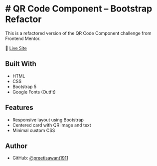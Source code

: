 
# # QR Code Component – Bootstrap Refactor

This is a refactored version of the QR Code Component challenge from Frontend Mentor.

🔗 [Live Site](https://preetisawant1911.github.io/qr-code-bootstrap-refactor/)

## Built With
- HTML
- CSS
- Bootstrap 5
- Google Fonts (Outfit)

## Features
- Responsive layout using Bootstrap
- Centered card with QR image and text
- Minimal custom CSS

## Author
- GitHub: [@preetisawant1911](https://github.com/preetisawant1911)
